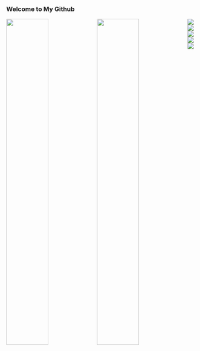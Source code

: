 ### Welcome to My Github 

<img align="left" width="47%" src="https://github-readme-stats.vercel.app/api?username=Rentsendondog&show_icons=true&theme=radical" /> 
<img align="left" width="47%" src="https://github-readme-stats.vercel.app/api/top-langs/?username=Rentsendondog&layout=compact" />


<img align="left" src="https://img.shields.io/badge/c-%2300599C.svg?style=for-the-badge&logo=c&logoColor=white" />
<img align="left" src="https://img.shields.io/badge/html5-%23E34F26.svg?style=for-the-badge&logo=html5&logoColor=white" />
<img align="left" src="https://img.shields.io/badge/css3-%231572B6.svg?style=for-the-badge&logo=css3&logoColor=white" />
<img align="left" src="https://img.shields.io/badge/javascript-%23323330.svg?style=for-the-badge&logo=javascript&logoColor=%23F7DF1E" />
<img align="left" src="https://img.shields.io/badge/mysql-%2300f.svg?style=for-the-badge&logo=mysql&logoColor=white" /> 
